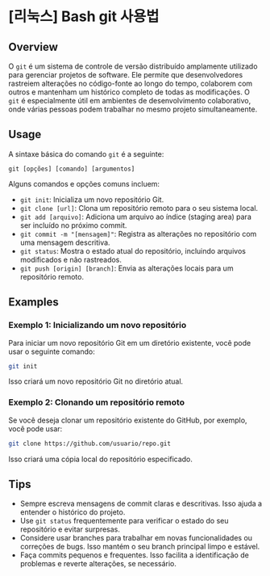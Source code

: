 # [리눅스] Bash git 사용법

## Overview
O `git` é um sistema de controle de versão distribuído amplamente utilizado para gerenciar projetos de software. Ele permite que desenvolvedores rastreiem alterações no código-fonte ao longo do tempo, colaborem com outros e mantenham um histórico completo de todas as modificações. O `git` é especialmente útil em ambientes de desenvolvimento colaborativo, onde várias pessoas podem trabalhar no mesmo projeto simultaneamente.

## Usage
A sintaxe básica do comando `git` é a seguinte:

```
git [opções] [comando] [argumentos]
```

Alguns comandos e opções comuns incluem:

- `git init`: Inicializa um novo repositório Git.
- `git clone [url]`: Clona um repositório remoto para o seu sistema local.
- `git add [arquivo]`: Adiciona um arquivo ao índice (staging area) para ser incluído no próximo commit.
- `git commit -m "[mensagem]"`: Registra as alterações no repositório com uma mensagem descritiva.
- `git status`: Mostra o estado atual do repositório, incluindo arquivos modificados e não rastreados.
- `git push [origin] [branch]`: Envia as alterações locais para um repositório remoto.

## Examples
### Exemplo 1: Inicializando um novo repositório
Para iniciar um novo repositório Git em um diretório existente, você pode usar o seguinte comando:

```bash
git init
```

Isso criará um novo repositório Git no diretório atual.

### Exemplo 2: Clonando um repositório remoto
Se você deseja clonar um repositório existente do GitHub, por exemplo, você pode usar:

```bash
git clone https://github.com/usuario/repo.git
```

Isso criará uma cópia local do repositório especificado.

## Tips
- Sempre escreva mensagens de commit claras e descritivas. Isso ajuda a entender o histórico do projeto.
- Use `git status` frequentemente para verificar o estado do seu repositório e evitar surpresas.
- Considere usar branches para trabalhar em novas funcionalidades ou correções de bugs. Isso mantém o seu branch principal limpo e estável.
- Faça commits pequenos e frequentes. Isso facilita a identificação de problemas e reverte alterações, se necessário.